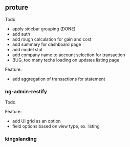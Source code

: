 ## proture

Todo:

- apply sidebar grouping (DONE)
- add auth
- add rough calculation for gain and cost
- add summary for dashboard page
- add model stat
- add company name to account selection for transaction
- BUG, too many techs loading on updates listing page

Feature:

- add aggregation of transactions for statement

### ng-admin-restify

Todo:

Feature:

- add UI grid as an option
- field options based on view type, ex. listing

### kingslanding
